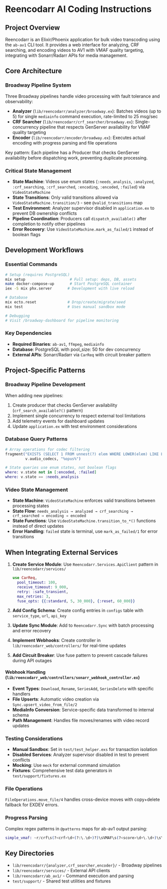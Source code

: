 # Reencodarr AI Coding Instructions

## Project Overview
Reencodarr is an Elixir/Phoenix application for bulk video transcoding using the `ab-av1` CLI tool. It provides a web interface for analyzing, CRF searching, and encoding videos to AV1 with VMAF quality targeting, integrating with Sonarr/Radarr APIs for media management.

## Core Architecture

### Broadway Pipeline System
Three Broadway pipelines handle video processing with fault tolerance and observability:

- **Analyzer** (`lib/reencodarr/analyzer/broadway.ex`): Batches videos (up to 5) for single `mediainfo` command execution, rate-limited to 25 msg/sec
- **CRF Searcher** (`lib/reencodarr/crf_searcher/broadway.ex`): Single-concurrency pipeline that respects GenServer availability for VMAF quality targeting
- **Encoder** (`lib/reencodarr/encoder/broadway.ex`): Executes actual encoding with progress parsing and file operations

Key pattern: Each pipeline has a Producer that checks GenServer availability before dispatching work, preventing duplicate processing.

### Critical State Management
- **State Machine**: Videos use enum states (`:needs_analysis`, `:analyzed`, `:crf_searching`, `:crf_searched`, `:encoding`, `:encoded`, `:failed`) via `VideoStateMachine`
- **State Transitions**: Only valid transitions allowed via `VideoStateMachine.transition/3` - see `@valid_transitions` map
- **Test Environment**: Analyzer supervisor disabled in `application.ex` to prevent DB ownership conflicts
- **Pipeline Coordination**: Producers call `dispatch_available()` after completion to notify other pipelines
- **Error Recovery**: Use `VideoStateMachine.mark_as_failed/1` instead of boolean flags

## Development Workflows

### Essential Commands
```bash
# Setup (requires PostgreSQL)
mix setup                    # Full setup: deps, DB, assets
make docker-compose-up       # Start PostgreSQL container
iex -S mix phx.server       # Development with live reload

# Database
mix ecto.reset              # Drop/create/migrate/seed
mix test                    # Uses manual sandbox mode

# Debugging
# Visit /broadway-dashboard for pipeline monitoring
```

### Key Dependencies
- **Required Binaries**: `ab-av1`, `ffmpeg`, `mediainfo`
- **Database**: PostgreSQL with pool_size: 50 for dev concurrency
- **External APIs**: Sonarr/Radarr via `CarReq` with circuit breaker pattern

## Project-Specific Patterns

### Broadway Pipeline Development
When adding new pipelines:
1. Create producer that checks GenServer availability (`crf_search_available?()` pattern)
2. Implement single concurrency to respect external tool limitations
3. Add telemetry events for dashboard updates
4. Update `application.ex` with test environment considerations

### Database Query Patterns
```elixir
# Array operations for codec filtering
fragment("EXISTS (SELECT 1 FROM unnest(?) elem WHERE LOWER(elem) LIKE LOWER(?))", 
         v.audio_codecs, "%opus%")

# State queries use enum states, not boolean flags
where: v.state not in [:encoded, :failed]
where: v.state == :needs_analysis
```

### Video State Management
- **State Machine**: `VideoStateMachine` enforces valid transitions between processing states
- **State Flow**: `needs_analysis → analyzed → crf_searching → crf_searched → encoding → encoded`
- **State Functions**: Use `VideoStateMachine.transition_to_*()` functions instead of direct updates
- **Error Handling**: `failed` state is terminal, use `mark_as_failed/1` for error transitions

## When Integrating External Services

1. **Create Service Module**: Use `Reencodarr.Services.ApiClient` pattern in `lib/reencodarr/services/`
   ```elixir
   use CarReq,
     pool_timeout: 100,
     receive_timeout: 9_000,
     retry: :safe_transient,
     max_retries: 3,
     fuse_opts: {{:standard, 5, 30_000}, {:reset, 60_000}}
   ```

2. **Add Config Schema**: Create config entries in `configs` table with `service_type`, `url`, `api_key`

3. **Update Sync Module**: Add to `Reencodarr.Sync` with batch processing and error recovery

4. **Implement Webhooks**: Create controller in `lib/reencodarr_web/controllers/` for real-time updates

5. **Add Circuit Breaker**: Use fuse pattern to prevent cascade failures during API outages

#### Webhook Handling (`lib/reencodarr_web/controllers/sonarr_webhook_controller.ex`)
- **Event Types**: `Download`, `Rename`, `SeriesAdd`, `SeriesDelete` with specific handlers
- **File Upserts**: Automatic video creation via `Sync.upsert_video_from_file/2`
- **MediaInfo Conversion**: Service-specific data transformed to internal schema
- **Path Management**: Handles file moves/renames with video record updates

### Testing Considerations
- **Manual Sandbox**: Set in `test/test_helper.exs` for transaction isolation
- **Disabled Services**: Analyzer supervisor disabled in test to prevent conflicts
- **Mocking**: Use `meck` for external command simulation
- **Fixtures**: Comprehensive test data generators in `test/support/fixtures.ex`

### File Operations
`FileOperations.move_file/4` handles cross-device moves with copy+delete fallback for EXDEV errors.

### Progress Parsing
Complex regex patterns in `@patterns` maps for ab-av1 output parsing:
```elixir
simple_vmaf: ~r/crf\s(?<crf>\d+(?:\.\d+)?)\sVMAF\s(?<score>\d+\.\d+)\s\((?<percent>\d+)%\)/
```

## Key Directories
- `lib/reencodarr/{analyzer,crf_searcher,encoder}/` - Broadway pipelines
- `lib/reencodarr/services/` - External API clients
- `lib/reencodarr/ab_av1/` - Command execution and parsing
- `test/support/` - Shared test utilities and fixtures
